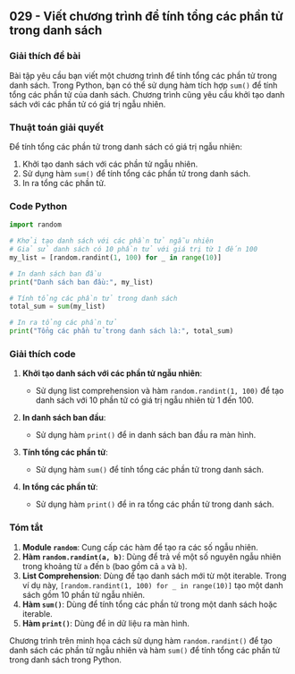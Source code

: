 ## 029 - Viết chương trình để tính tổng các phần tử trong danh sách

### Giải thích đề bài

Bài tập yêu cầu bạn viết một chương trình để tính tổng các phần tử trong danh sách. Trong Python, bạn có thể sử dụng hàm tích hợp `sum()` để tính tổng các phần tử của danh sách. Chương trình cũng yêu cầu khởi tạo danh sách với các phần tử có giá trị ngẫu nhiên.

### Thuật toán giải quyết

Để tính tổng các phần tử trong danh sách có giá trị ngẫu nhiên:

1. Khởi tạo danh sách với các phần tử ngẫu nhiên.
2. Sử dụng hàm `sum()` để tính tổng các phần tử trong danh sách.
3. In ra tổng các phần tử.

### Code Python

```python
import random

# Khởi tạo danh sách với các phần tử ngẫu nhiên
# Giả sử danh sách có 10 phần tử với giá trị từ 1 đến 100
my_list = [random.randint(1, 100) for _ in range(10)]

# In danh sách ban đầu
print("Danh sách ban đầu:", my_list)

# Tính tổng các phần tử trong danh sách
total_sum = sum(my_list)

# In ra tổng các phần tử
print("Tổng các phần tử trong danh sách là:", total_sum)
```

### Giải thích code

1. **Khởi tạo danh sách với các phần tử ngẫu nhiên**:

   - Sử dụng list comprehension và hàm `random.randint(1, 100)` để tạo danh sách với 10 phần tử có giá trị ngẫu nhiên từ 1 đến 100.

2. **In danh sách ban đầu**:

   - Sử dụng hàm `print()` để in danh sách ban đầu ra màn hình.

3. **Tính tổng các phần tử**:

   - Sử dụng hàm `sum()` để tính tổng các phần tử trong danh sách.

4. **In tổng các phần tử**:
   - Sử dụng hàm `print()` để in ra tổng các phần tử trong danh sách.

### Tóm tắt

1. **Module `random`**: Cung cấp các hàm để tạo ra các số ngẫu nhiên.
2. **Hàm `random.randint(a, b)`**: Dùng để trả về một số nguyên ngẫu nhiên trong khoảng từ `a` đến `b` (bao gồm cả `a` và `b`).
3. **List Comprehension**: Dùng để tạo danh sách mới từ một iterable. Trong ví dụ này, `[random.randint(1, 100) for _ in range(10)]` tạo một danh sách gồm 10 phần tử ngẫu nhiên.
4. **Hàm `sum()`**: Dùng để tính tổng các phần tử trong một danh sách hoặc iterable.
5. **Hàm `print()`**: Dùng để in dữ liệu ra màn hình.

Chương trình trên minh họa cách sử dụng hàm `random.randint()` để tạo danh sách các phần tử ngẫu nhiên và hàm `sum()` để tính tổng các phần tử trong danh sách trong Python.
